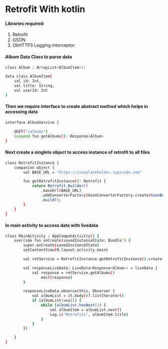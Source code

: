 # Retrofit With kotlin

#### Libraries required:

1. Retrofit
2. GSON
3. OkHTTP3 Logging interceptor

#### Album Data Class to parse data

```bash
class Album : ArrayList<AlbumItem>()

data class AlbumItem(
    val id: Int,
    val title: String,
    val userId: Int
)
```

#### Then we require interface to create abstract method which helps in accessing data

```bash
interface AlbumService {

    @GET("/albums")
    suspend fun getAlbums(): Response<Album>
}
```

#### Next create a singleto object to access instance of retrofit to all files

```bash
class RetrofitInstance {
    companion object {
        val BASE_URL = "https://jsonplaceholder.typicode.com"

        fun getRetrofitInstance(): Retrofit {
            return Retrofit.Builder()
                .baseUrl(BASE_URL)
                .addConverterFactory(GsonConverterFactory.create(GsonBuilder().create()))
                .build();
        }
    }
}
```

#### In main activity to access data with livedata

```bash
class MainActivity : AppCompatActivity() {
    override fun onCreate(savedInstanceState: Bundle?) {
        super.onCreate(savedInstanceState)
        setContentView(R.layout.activity_main)

        val retService = RetrofitInstance.getRetrofitInstance().create(AlbumService::class.java)

        val responseLiveData: LiveData<Response<Album>> = liveData {
            val response = retService.getAlbums()
                emit(response)
        }

        responseLiveData.observe(this, Observer {
            val albumList = it.body()?.listIterator()
            if (albumList!=null) {
                while (albumList.hasNext()) {
                    val albumItem = albumList.next()
                    Log.i("Retrofits", albumItem.title)
                }
            }
        })

    }
}
```
